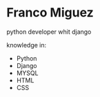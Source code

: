 # Franco Miguez

python developer whit django

knowledge in:

- Python
- Django
- MYSQL
- HTML
- CSS
